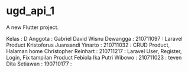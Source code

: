 # ugd_api_1

A new Flutter project.

Kelas : D 
Anggota : Gabriel David Wisnu Dewangga : 210711097 : Laravel Product
Kristoforus Juansandi Yinarto : 210711032 : CRUD Product, Halaman home
Christopher Reinhart : 210711217 : Laravel User, Register, Login, Fix tampilan Product
Febiola Ika Putri Wibowo : 210711023 :
teven Dita Setiawan : 190710177 :
